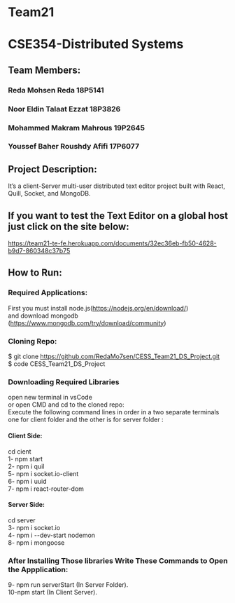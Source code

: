 # Team21
# CSE354-Distributed Systems
## Team Members:
### Reda Mohsen Reda 18P5141
### Noor Eldin Talaat Ezzat 18P3826
### Mohammed Makram Mahrous 19P2645
### Youssef Baher Roushdy Afifi 17P6077

## Project Description:
It’s a client-Server multi-user distributed text editor project built with React, Quill, Socket, and MongoDB. 

## If you want to test the Text Editor on a global host just click on the site below:
https://team21-te-fe.herokuapp.com/documents/32ec36eb-fb50-4628-b9d7-860348c37b75

## How to Run:
### Required Applications:
First you must install node.js(https://nodejs.org/en/download/)<br/>
and download mongodb (https://www.mongodb.com/try/download/community)

### Cloning Repo:
$ git clone https://github.com/RedaMo7sen/CESS_Team21_DS_Project.git <br/>
$ code CESS_Team21_DS_Project

### Downloading Required Libraries
open new terminal in vsCode <br/>
or open CMD and cd to the cloned repo:<br/>
Execute the following command lines in order in a two separate terminals one for client folder and the other is for server folder :
#### Client Side:
cd cient <br/>
1- npm start <br/>
2- npm i quil <br/>
5- npm i socket.io-client <br/>
6- npm i uuid <br/>
7- npm i react-router-dom

#### Server Side:
cd server <br/>
3- npm i socket.io <br/>
4- npm i --dev-start nodemon <br/>
8- npm i mongoose <br/>

### After Installing Those libraries Write These Commands to Open the Appplication:

9- npm run serverStart  (In Server Folder).<br/>
10-npm start            (In Client Server).<br/>




